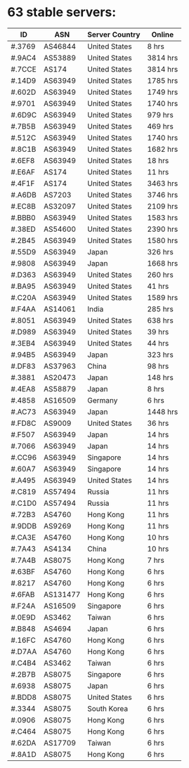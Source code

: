 # 63 stable servers:

| ID | ASN | Server Country | Online |
| ------ | ------ | ------ | ------ |
| #.3769 | AS46844 | United States | 8 hrs |
| #.9AC4 | AS53889 | United States | 3814 hrs |
| #.7CCE | AS174 | United States | 3814 hrs |
| #.14D9 | AS63949 | United States | 1785 hrs |
| #.602D | AS63949 | United States | 1749 hrs |
| #.9701 | AS63949 | United States | 1740 hrs |
| #.6D9C | AS63949 | United States | 979 hrs |
| #.7B5B | AS63949 | United States | 469 hrs |
| #.512C | AS63949 | United States | 1740 hrs |
| #.8C1B | AS63949 | United States | 1682 hrs |
| #.6EF8 | AS63949 | United States | 18 hrs |
| #.E6AF | AS174 | United States | 11 hrs |
| #.4F1F | AS174 | United States | 3463 hrs |
| #.A6DB | AS7203 | United States | 3746 hrs |
| #.EC8B | AS32097 | United States | 2109 hrs |
| #.BBB0 | AS63949 | United States | 1583 hrs |
| #.38ED | AS54600 | United States | 2390 hrs |
| #.2B45 | AS63949 | United States | 1580 hrs |
| #.55D9 | AS63949 | Japan | 326 hrs |
| #.9808 | AS63949 | Japan | 1668 hrs |
| #.D363 | AS63949 | United States | 260 hrs |
| #.BA95 | AS63949 | United States | 41 hrs |
| #.C20A | AS63949 | United States | 1589 hrs |
| #.F4AA | AS14061 | India | 285 hrs |
| #.8051 | AS63949 | United States | 638 hrs |
| #.D989 | AS63949 | United States | 39 hrs |
| #.3EB4 | AS63949 | United States | 44 hrs |
| #.94B5 | AS63949 | Japan | 323 hrs |
| #.DF83 | AS37963 | China | 98 hrs |
| #.3881 | AS20473 | Japan | 148 hrs |
| #.4EA8 | AS58879 | Japan | 8 hrs |
| #.4858 | AS16509 | Germany | 6 hrs |
| #.AC73 | AS63949 | Japan | 1448 hrs |
| #.FD8C | AS9009 | United States | 36 hrs |
| #.F507 | AS63949 | Japan | 14 hrs |
| #.7066 | AS63949 | Japan | 14 hrs |
| #.CC96 | AS63949 | Singapore | 14 hrs |
| #.60A7 | AS63949 | Singapore | 14 hrs |
| #.A495 | AS63949 | United States | 14 hrs |
| #.C819 | AS57494 | Russia | 11 hrs |
| #.C1D0 | AS57494 | Russia | 11 hrs |
| #.72B3 | AS4760 | Hong Kong | 11 hrs |
| #.9DDB | AS9269 | Hong Kong | 11 hrs |
| #.CA3E | AS4760 | Hong Kong | 10 hrs |
| #.7A43 | AS4134 | China | 10 hrs |
| #.7A4B | AS8075 | Hong Kong | 7 hrs |
| #.63BF | AS4760 | Hong Kong | 6 hrs |
| #.8217 | AS4760 | Hong Kong | 6 hrs |
| #.6FAB | AS131477 | Hong Kong | 6 hrs |
| #.F24A | AS16509 | Singapore | 6 hrs |
| #.0E9D | AS3462 | Taiwan | 6 hrs |
| #.B848 | AS4694 | Japan | 6 hrs |
| #.16FC | AS4760 | Hong Kong | 6 hrs |
| #.D7AA | AS4760 | Hong Kong | 6 hrs |
| #.C4B4 | AS3462 | Taiwan | 6 hrs |
| #.2B7B | AS8075 | Singapore | 6 hrs |
| #.6938 | AS8075 | Japan | 6 hrs |
| #.BDD8 | AS8075 | United States | 6 hrs |
| #.3344 | AS8075 | South Korea | 6 hrs |
| #.0906 | AS8075 | Hong Kong | 6 hrs |
| #.C464 | AS8075 | Hong Kong | 6 hrs |
| #.62DA | AS17709 | Taiwan | 6 hrs |
| #.8A1D | AS8075 | Hong Kong | 6 hrs |

